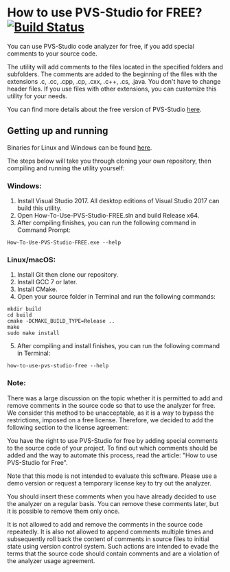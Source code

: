 How to use PVS-Studio for FREE? [![Build Status](https://travis-ci.org/viva64/how-to-use-pvs-studio-free.svg?branch=master)](https://travis-ci.org/viva64/how-to-use-pvs-studio-free)
===============================

  You can use PVS-Studio code analyzer for free, if you add special comments
  to your source code.

  The utility will add comments to the files located in the specified folders
  and subfolders. The comments are added to the beginning of the files with the
  extensions .c, .cc, .cpp, .cp, .cxx, .c++, .cs, .java. You don't have to change header
  files. If you use files with other extensions, you can customize this utility
  for your needs.

  You can find more details about the free version of PVS-Studio [here](https://www.viva64.com/en/b/0457/).

Getting up and running
----------------------

  Binaries for Linux and Windows can be found [here](https://github.com/viva64/how-to-use-pvs-studio-free/releases).
  
  The steps below will take you through cloning your own repository, then compiling and running the utility yourself:

### Windows:

  1. Install Visual Studio 2017. All desktop editions of Visual Studio 2017 can build this utility.
  2. Open How-To-Use-PVS-Studio-FREE.sln and build Release x64.
  3. After compiling finishes, you can run the following command in Command Prompt:

  ```
  How-To-Use-PVS-Studio-FREE.exe --help
  ```

### Linux/macOS:

  1. Install Git then clone our repository.
  2. Install GCC 7 or later.
  3. Install CMake.
  4. Open your source folder in Terminal and run the following commands:

  ```
  mkdir build
  cd build
  cmake -DCMAKE_BUILD_TYPE=Release ..
  make
  sudo make install
  ```

  5. After compiling and install finishes, you can run the following command in Terminal:

  ```
  how-to-use-pvs-studio-free --help
  ```

### Note:

There was a large discussion on the topic whether it is permitted to add and remove comments in the source code so that to use the analyzer for free. We consider this method to be unacceptable, as it is a way to bypass the restrictions, imposed on a free license. Therefore, we decided to add the following section to the license agreement:

You have the right to use PVS-Studio for free by adding special comments to the source code of your project. To find out which comments should be added and the way to automate this process, read the article: "How to use PVS-Studio for Free".

Note that this mode is not intended to evaluate this software. Please use a demo version or request a temporary license key to try out the analyzer.

You should insert these comments when you have already decided to use the analyzer on a regular basis. You can remove these comments later, but it is possible to remove them only once.

It is not allowed to add and remove the comments in the source code repeatedly. It is also not allowed to append comments multiple times and subsequently roll back the content of comments in source files to initial state using version control system. Such actions are intended to evade the terms that the source code should contain comments and are a violation of the analyzer usage agreement.
